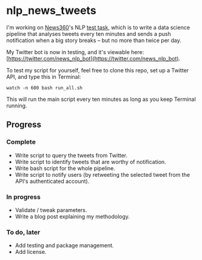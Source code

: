 # nlp_news_tweets

I'm working on [News360](https://news360.com/)'s NLP [test task](https://docs.google.com/document/d/1ziUlEDtOBChJzHvArc4GzQKJKG1s-Ut9IkzGAyzAdJI/edit#heading=h.o1egger9j1r), which is to write a data science pipeline that analyses tweets every ten minutes and sends a push notification when a big story breaks – but no more than twice per day.

My Twitter bot is now in testing, and it's viewable here: [https://twitter.com/news_nlp_bot](https://twitter.com/news_nlp_bot).

To test my script for yourself, feel free to clone this repo, set up a Twitter API, and type this in Terminal:

`watch -n 600 bash run_all.sh`

This will run the main script every ten minutes as long as you keep Terminal running.

## Progress

### Complete

- Write script to query the tweets from Twitter.
- Write script to identify tweets that are worthy of notification.
- Write bash script for the whole pipeline.
- Write script to notify users (by retweeting the selected tweet from the API's authenticated account).

### In progress

- Validate / tweak parameters.
- Write a blog post explaining my methodology.

### To do, later

- Add testing and package management.
- Add license.

